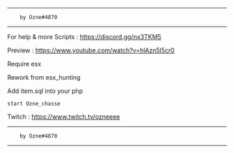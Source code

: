 ------------------------------------------------
		by Ozne#4870
------------------------------------------------

For help & more Scripts : https://discord.gg/nx3TKM5

Preview : https://www.youtube.com/watch?v=hlAzn5l5cr0

Require esx

Rework from esx_hunting

Add item.sql into your php

``start Ozne_chasse``

Twitch : https://www.twitch.tv/ozneeee

------------------------------------------------
		by Ozne#4870
------------------------------------------------
